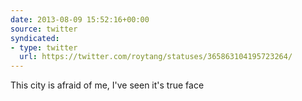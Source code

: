 ```yaml
---
date: 2013-08-09 15:52:16+00:00
source: twitter
syndicated:
- type: twitter
  url: https://twitter.com/roytang/statuses/365863104195723264/
---
```


This city is afraid of me, I've seen it's true face